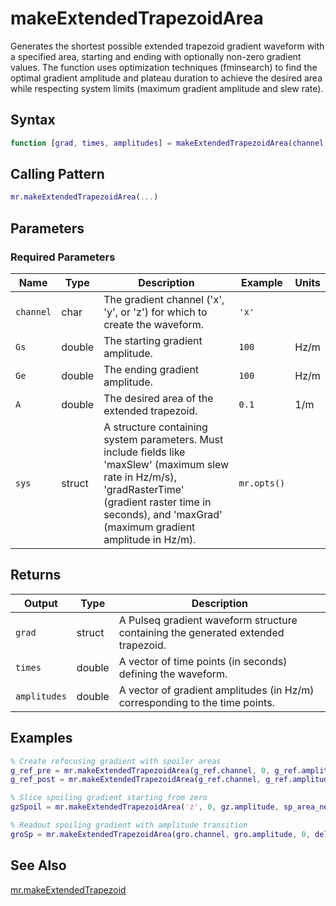 # makeExtendedTrapezoidArea

Generates the shortest possible extended trapezoid gradient waveform with a specified area, starting and ending with optionally non-zero gradient values.  The function uses optimization techniques (fminsearch) to find the optimal gradient amplitude and plateau duration to achieve the desired area while respecting system limits (maximum gradient amplitude and slew rate).

## Syntax

```matlab
function [grad, times, amplitudes] = makeExtendedTrapezoidArea(channel, Gs, Ge, A, sys)
```

## Calling Pattern

```matlab
mr.makeExtendedTrapezoidArea(...)
```

## Parameters

### Required Parameters

| Name | Type | Description | Example | Units |
|------|------|-------------|---------|-------|
| `channel` | char | The gradient channel ('x', 'y', or 'z') for which to create the waveform. | `'x'` |  |
| `Gs` | double | The starting gradient amplitude. | `100` | Hz/m |
| `Ge` | double | The ending gradient amplitude. | `100` | Hz/m |
| `A` | double | The desired area of the extended trapezoid. | `0.1` | 1/m |
| `sys` | struct | A structure containing system parameters.  Must include fields like 'maxSlew' (maximum slew rate in Hz/m/s), 'gradRasterTime' (gradient raster time in seconds), and 'maxGrad' (maximum gradient amplitude in Hz/m). | `mr.opts()` |  |

## Returns

| Output | Type | Description |
|--------|------|-------------|
| `grad` | struct | A Pulseq gradient waveform structure containing the generated extended trapezoid. |
| `times` | double | A vector of time points (in seconds) defining the waveform. |
| `amplitudes` | double | A vector of gradient amplitudes (in Hz/m) corresponding to the time points. |

## Examples

```matlab
% Create refocusing gradient with spoiler areas
g_ref_pre = mr.makeExtendedTrapezoidArea(g_ref.channel, 0, g_ref.amplitude, spAz+gzr.area, system);
g_ref_post = mr.makeExtendedTrapezoidArea(g_ref.channel, g_ref.amplitude, 0, spAz, system);

% Slice spoiling gradient starting from zero
gzSpoil = mr.makeExtendedTrapezoidArea('z', 0, gz.amplitude, sp_area_needed, sys);

% Readout spoiling gradient with amplitude transition
groSp = mr.makeExtendedTrapezoidArea(gro.channel, gro.amplitude, 0, deltak(ax.n1)/2*N(ax.n1)*ro_spoil, sys);
```

## See Also

[mr.makeExtendedTrapezoid](makeExtendedTrapezoid.md)
